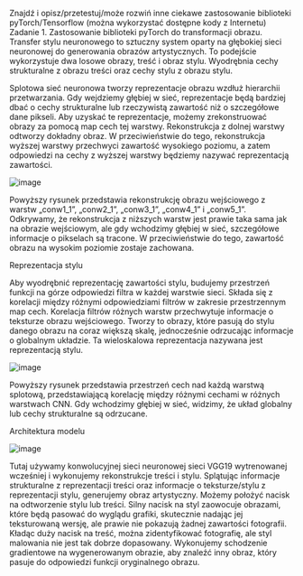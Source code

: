 Znajdź i opisz/przetestuj/może rozwiń inne ciekawe zastosowanie biblioteki pyTorch/Tensorflow (można wykorzystać dostępne kody z Internetu)
Zadanie 1. 
Zastosowanie biblioteki pyTorch do transformacji obrazu.
Transfer stylu neuronowego to sztuczny system oparty na głębokiej sieci neuronowej do generowania obrazów artystycznych. To podejście wykorzystuje dwa losowe obrazy, treść i obraz stylu. Wyodrębnia cechy strukturalne z obrazu treści oraz cechy stylu z obrazu stylu.

Splotowa sieć neuronowa tworzy reprezentacje obrazu wzdłuż hierarchii przetwarzania. Gdy wejdziemy głębiej w sieć, reprezentacje będą bardziej dbać o cechy strukturalne lub rzeczywistą zawartość niż o szczegółowe dane pikseli. Aby uzyskać te reprezentacje, możemy zrekonstruować obrazy za pomocą map cech tej warstwy. Rekonstrukcja z dolnej warstwy odtworzy dokładny obraz. W przeciwieństwie do tego, rekonstrukcja wyższej warstwy przechwyci zawartość wysokiego poziomu, a zatem odpowiedzi na cechy z wyższej warstwy będziemy nazywać reprezentacją zawartości.

![image](https://user-images.githubusercontent.com/80579076/150417035-5be2a551-0787-4ca9-bb87-d22497fe0495.png)

Powyższy rysunek przedstawia rekonstrukcję obrazu wejściowego z warstw „conw1_1”, „conw2_1”, „conw3_1”, „conw4_1” i „conw5_1”. Odkrywamy, że rekonstrukcja z niższych warstw jest prawie taka sama jak na obrazie wejściowym, ale gdy wchodzimy głębiej w sieć, szczegółowe informacje o pikselach są tracone. W przeciwieństwie do tego, zawartość obrazu na wysokim poziomie zostaje zachowana.

Reprezentacja stylu

Aby wyodrębnić reprezentację zawartości stylu, budujemy przestrzeń funkcji na górze odpowiedzi filtra w każdej warstwie sieci. Składa się z korelacji między różnymi odpowiedziami filtrów w zakresie przestrzennym map cech. Korelacja filtrów różnych warstw przechwytuje informacje o teksturze obrazu wejściowego. Tworzy to obrazy, które pasują do stylu danego obrazu na coraz większą skalę, jednocześnie odrzucając informacje o globalnym układzie. Ta wieloskalowa reprezentacja nazywana jest reprezentacją stylu.

![image](https://user-images.githubusercontent.com/80579076/150417260-3df3d685-0b5e-4eed-b3fe-54de79a4dbf4.png)

Powyższy rysunek przedstawia przestrzeń cech nad każdą warstwą splotową, przedstawiającą korelację między różnymi cechami w różnych warstwach CNN. Gdy wchodzimy głębiej w sieć, widzimy, że układ globalny lub cechy strukturalne są odrzucane.

Architektura modelu

![image](https://user-images.githubusercontent.com/80579076/150417545-1f48ca5e-a04a-4d8c-b912-06b083a4973a.png)

Tutaj używamy konwolucyjnej sieci neuronowej sieci VGG19 wytrenowanej wcześniej i wykonujemy rekonstrukcje treści i stylu. Splątując informacje strukturalne z reprezentacji treści oraz informacje o teksturze/stylu z reprezentacji stylu, generujemy obraz artystyczny. Możemy położyć nacisk na odtworzenie stylu lub treści. Silny nacisk na styl zaowocuje obrazami, które będą pasować do wyglądu grafiki, skutecznie nadając jej teksturowaną wersję, ale prawie nie pokazują żadnej zawartości fotografii. Kładąc duży nacisk na treść, można zidentyfikować fotografię, ale styl malowania nie jest tak dobrze dopasowany. Wykonujemy schodzenie gradientowe na wygenerowanym obrazie, aby znaleźć inny obraz, który pasuje do odpowiedzi funkcji oryginalnego obrazu.
